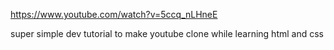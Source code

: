 https://www.youtube.com/watch?v=5ccq_nLHneE

super simple dev tutorial to make youtube clone while learning html and css